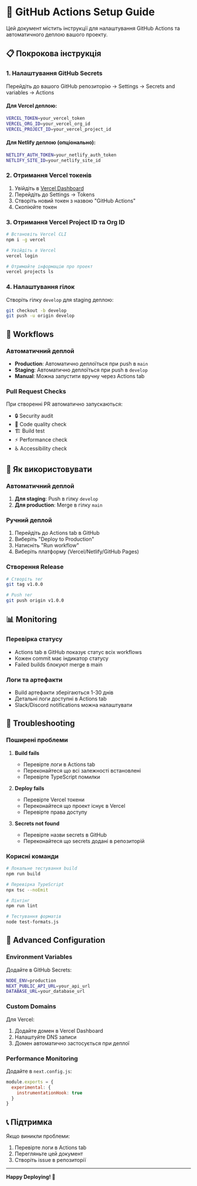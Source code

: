 # 🚀 GitHub Actions Setup Guide

Цей документ містить інструкції для налаштування GitHub Actions та автоматичного деплою вашого проекту.

## 📋 Покрокова інструкція

### 1. Налаштування GitHub Secrets

Перейдіть до вашого GitHub репозиторію → Settings → Secrets and variables → Actions

#### Для Vercel деплою:
```bash
VERCEL_TOKEN=your_vercel_token
VERCEL_ORG_ID=your_vercel_org_id
VERCEL_PROJECT_ID=your_vercel_project_id
```

#### Для Netlify деплою (опціонально):
```bash
NETLIFY_AUTH_TOKEN=your_netlify_auth_token
NETLIFY_SITE_ID=your_netlify_site_id
```

### 2. Отримання Vercel токенів

1. Увійдіть в [Vercel Dashboard](https://vercel.com/dashboard)
2. Перейдіть до Settings → Tokens
3. Створіть новий токен з назвою "GitHub Actions"
4. Скопіюйте токен

### 3. Отримання Vercel Project ID та Org ID

```bash
# Встановіть Vercel CLI
npm i -g vercel

# Увійдіть в Vercel
vercel login

# Отримайте інформацію про проект
vercel projects ls
```

### 4. Налаштування гілок

Створіть гілку `develop` для staging деплою:

```bash
git checkout -b develop
git push -u origin develop
```

## 🔄 Workflows

### Автоматичний деплой

- **Production**: Автоматично деплоїться при push в `main`
- **Staging**: Автоматично деплоїться при push в `develop`
- **Manual**: Можна запустити вручну через Actions tab

### Pull Request Checks

При створенні PR автоматично запускаються:
- 🔒 Security audit
- 📝 Code quality check
- 🏗️ Build test
- ⚡ Performance check
- ♿ Accessibility check

## 🎯 Як використовувати

### Автоматичний деплой

1. **Для staging**: Push в гілку `develop`
2. **Для production**: Merge в гілку `main`

### Ручний деплой

1. Перейдіть до Actions tab в GitHub
2. Виберіть "Deploy to Production"
3. Натисніть "Run workflow"
4. Виберіть платформу (Vercel/Netlify/GitHub Pages)

### Створення Release

```bash
# Створіть тег
git tag v1.0.0

# Push тег
git push origin v1.0.0
```

## 📊 Monitoring

### Перевірка статусу

- Actions tab в GitHub показує статус всіх workflows
- Кожен commit має індикатор статусу
- Failed builds блокуют merge в main

### Логи та артефакти

- Build артефакти зберігаються 1-30 днів
- Детальні логи доступні в Actions tab
- Slack/Discord notifications можна налаштувати

## 🔧 Troubleshooting

### Поширені проблеми

1. **Build fails**
   - Перевірте логи в Actions tab
   - Переконайтеся що всі залежності встановлені
   - Перевірте TypeScript помилки

2. **Deploy fails**
   - Перевірте Vercel токени
   - Переконайтеся що проект існує в Vercel
   - Перевірте права доступу

3. **Secrets not found**
   - Перевірте назви secrets в GitHub
   - Переконайтеся що secrets додані в репозиторій

### Корисні команди

```bash
# Локальне тестування build
npm run build

# Перевірка TypeScript
npx tsc --noEmit

# Лінтінг
npm run lint

# Тестування форматів
node test-formats.js
```

## 🚀 Advanced Configuration

### Environment Variables

Додайте в GitHub Secrets:
```bash
NODE_ENV=production
NEXT_PUBLIC_API_URL=your_api_url
DATABASE_URL=your_database_url
```

### Custom Domains

Для Vercel:
1. Додайте домен в Vercel Dashboard
2. Налаштуйте DNS записи
3. Домен автоматично застосується при деплої

### Performance Monitoring

Додайте в `next.config.js`:
```javascript
module.exports = {
  experimental: {
    instrumentationHook: true
  }
}
```

## 📞 Підтримка

Якщо виникли проблеми:
1. Перевірте логи в Actions tab
2. Перегляньте цей документ
3. Створіть issue в репозиторії

---

**Happy Deploying! 🎉**
